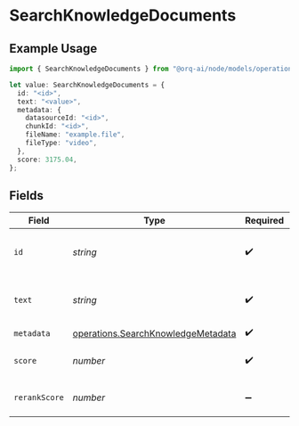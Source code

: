 # SearchKnowledgeDocuments

## Example Usage

```typescript
import { SearchKnowledgeDocuments } from "@orq-ai/node/models/operations";

let value: SearchKnowledgeDocuments = {
  id: "<id>",
  text: "<value>",
  metadata: {
    datasourceId: "<id>",
    chunkId: "<id>",
    fileName: "example.file",
    fileType: "video",
  },
  score: 3175.04,
};
```

## Fields

| Field                                                                                    | Type                                                                                     | Required                                                                                 | Description                                                                              |
| ---------------------------------------------------------------------------------------- | ---------------------------------------------------------------------------------------- | ---------------------------------------------------------------------------------------- | ---------------------------------------------------------------------------------------- |
| `id`                                                                                     | *string*                                                                                 | :heavy_check_mark:                                                                       | Unique identifier for the retrieval                                                      |
| `text`                                                                                   | *string*                                                                                 | :heavy_check_mark:                                                                       | Text content of the document                                                             |
| `metadata`                                                                               | [operations.SearchKnowledgeMetadata](../../models/operations/searchknowledgemetadata.md) | :heavy_check_mark:                                                                       | N/A                                                                                      |
| `score`                                                                                  | *number*                                                                                 | :heavy_check_mark:                                                                       | The score of the document                                                                |
| `rerankScore`                                                                            | *number*                                                                                 | :heavy_minus_sign:                                                                       | The rerank score of the document                                                         |